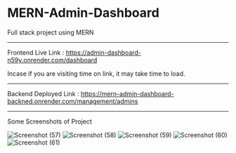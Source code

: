 # MERN-Admin-Dashboard
Full  stack project using MERN

------------------------------
Frontend Live Link : https://admin-dashboard-n59y.onrender.com/dashboard

Incase if you are visiting time on link, it may take time to load.

-----------------------------------------------------------------------

Backend Deployed Link : https://mern-admin-dashboard-backned.onrender.com/management/admins

----------------------------------------------------------------------------------------

Some Screenshots of Project

![Screenshot (57)](https://user-images.githubusercontent.com/28596628/212527976-12d08bbf-d943-4212-99fa-652c25ce1575.png)
![Screenshot (58)](https://user-images.githubusercontent.com/28596628/212528074-a4cf6fa1-4568-4d6c-b16f-2b5b58f3190b.png)
![Screenshot (59)](https://user-images.githubusercontent.com/28596628/212528093-9ff1085c-f853-4807-b7eb-2bc74db1dd11.png)
![Screenshot (60)](https://user-images.githubusercontent.com/28596628/212528107-d9279fa6-b4de-40a2-ab5f-d54ceceff094.png)
![Screenshot (61)](https://user-images.githubusercontent.com/28596628/212528178-76921420-68ea-4a15-84dd-abfa92a9ae46.png)
